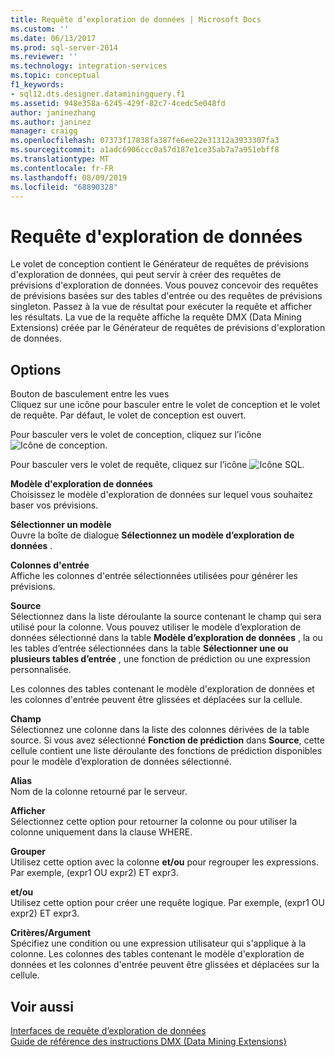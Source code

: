 ```yaml
---
title: Requête d’exploration de données | Microsoft Docs
ms.custom: ''
ms.date: 06/13/2017
ms.prod: sql-server-2014
ms.reviewer: ''
ms.technology: integration-services
ms.topic: conceptual
f1_keywords:
- sql12.dts.designer.dataminingquery.f1
ms.assetid: 948e358a-6245-429f-82c7-4cedc5e048fd
author: janinezhang
ms.author: janinez
manager: craigg
ms.openlocfilehash: 07373f17838fa387fe6ee22e31312a3933307fa3
ms.sourcegitcommit: a1adc6906ccc0a57d187e1ce35ab7a7a951ebff8
ms.translationtype: MT
ms.contentlocale: fr-FR
ms.lasthandoff: 08/09/2019
ms.locfileid: "68890328"
---
```

# <a name="data-mining-query"></a>Requête d'exploration de données
  Le volet de conception contient le Générateur de requêtes de prévisions d'exploration de données, qui peut servir à créer des requêtes de prévisions d'exploration de données. Vous pouvez concevoir des requêtes de prévisions basées sur des tables d'entrée ou des requêtes de prévisions singleton. Passez à la vue de résultat pour exécuter la requête et afficher les résultats. La vue de la requête affiche la requête DMX (Data Mining Extensions) créée par le Générateur de requêtes de prévisions d'exploration de données.  
  
## <a name="options"></a>Options  
 Bouton de basculement entre les vues  
 Cliquez sur une icône pour basculer entre le volet de conception et le volet de requête. Par défaut, le volet de conception est ouvert.  
  
 Pour basculer vers le volet de conception, cliquez sur l’icône ![Icône de conception](../media/ssis-designicon.gif "Icône de conception").  
  
 Pour basculer vers le volet de requête, cliquez sur l’icône ![Icône SQL](../media/ssis-queryicon.gif "Icône SQL").  
  
 **Modèle d'exploration de données**  
 Choisissez le modèle d'exploration de données sur lequel vous souhaitez baser vos prévisions.  
  
 **Sélectionner un modèle**  
 Ouvre la boîte de dialogue **Sélectionnez un modèle d’exploration de données** .  
  
 **Colonnes d'entrée**  
 Affiche les colonnes d'entrée sélectionnées utilisées pour générer les prévisions.  
  
 **Source**  
 Sélectionnez dans la liste déroulante la source contenant le champ qui sera utilisé pour la colonne. Vous pouvez utiliser le modèle d’exploration de données sélectionné dans la table **Modèle d’exploration de données** , la ou les tables d’entrée sélectionnées dans la table **Sélectionner une ou plusieurs tables d’entrée** , une fonction de prédiction ou une expression personnalisée.  
  
 Les colonnes des tables contenant le modèle d'exploration de données et les colonnes d'entrée peuvent être glissées et déplacées sur la cellule.  
  
 **Champ**  
 Sélectionnez une colonne dans la liste des colonnes dérivées de la table source. Si vous avez sélectionné **Fonction de prédiction** dans **Source**, cette cellule contient une liste déroulante des fonctions de prédiction disponibles pour le modèle d’exploration de données sélectionné.  
  
 **Alias**  
 Nom de la colonne retourné par le serveur.  
  
 **Afficher**  
 Sélectionnez cette option pour retourner la colonne ou pour utiliser la colonne uniquement dans la clause WHERE.  
  
 **Grouper**  
 Utilisez cette option avec la colonne **et/ou** pour regrouper les expressions. Par exemple, (expr1 OU expr2) ET expr3.  
  
 **et/ou**  
 Utilisez cette option pour créer une requête logique. Par exemple, (expr1 OU expr2) ET expr3.  
  
 **Critères/Argument**  
 Spécifiez une condition ou une expression utilisateur qui s'applique à la colonne. Les colonnes des tables contenant le modèle d'exploration de données et les colonnes d'entrée peuvent être glissées et déplacées sur la cellule.  
  
## <a name="see-also"></a>Voir aussi  
 [Interfaces de requête d’exploration de données](https://docs.microsoft.com/analysis-services/data-mining/data-mining-query-tools)   
 [Guide de référence des instructions DMX &#40;Data Mining Extensions&#41;](/sql/dmx/data-mining-extensions-dmx-statements)  
  
  

